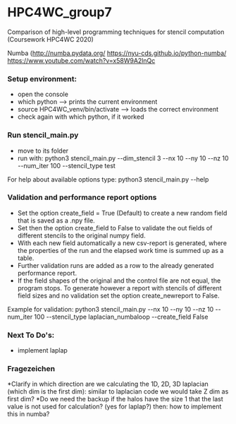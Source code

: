 # HPC4WC_group7
Comparison of high-level programming techniques for stencil computation (Coursework HPC4WC 2020)

Numba (http://numba.pydata.org/ 
https://nyu-cds.github.io/python-numba/
https://www.youtube.com/watch?v=x58W9A2lnQc 

### Setup environment:
- open the console
- which python --> prints the current environment
- source HPC4WC_venv/bin/activate --> loads the correct environment
- check again with which python, if it worked

### Run stencil_main.py
- move to its folder
- run with:
python3 stencil_main.py --dim_stencil 3 --nx 10 --ny 10 --nz 10 --num_iter 100 --stencil_type test

For help about available options type: 
python3 stencil_main.py --help



### Validation and performance report options
- Set the option create_field = True (Default) to create a new random field that is saved as a .npy file.
- Set then the option create_field to False to validate the out fields of different stencils to the original numpy field.
- With each new field automatically a new csv-report is generated, where the properties of the run and the elapsed work time is summed up as a table.
- Further validation runs are added as a row to the already generated performance report.
- If the field shapes of the original and the control file are not equal, the program stops. To generate however a report with stencils of different field sizes and no validation set the option create_newreport to False. 

Example for validation:
python3 stencil_main.py --nx 10 --ny 10 --nz 10 --num_iter 100 --stencil_type laplacian_numbaloop --create_field False



### Next To Do's:
* implement laplap


### Fragezeichen
*Clarify in which direction are we calculating the 1D, 2D, 3D laplacian (which dim is the first dim): similar to laplacian code we would take Z dim as first dim?
*Do we need the backup if the halos have the size 1 that the last value is not used for calculation? (yes for laplap?)
then: how to implement this in numba?

  

